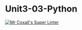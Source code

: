 # Unit3-03-Python
[![Mr Coxall's Super Linter](https://github.com/ishamisebb/Unit3-03-Python/workflows/Mr%20Coxall's%20Super%20Linter/badge.svg)](https://github.com/ishamisebb/Unit3-03-Python/actions/)

